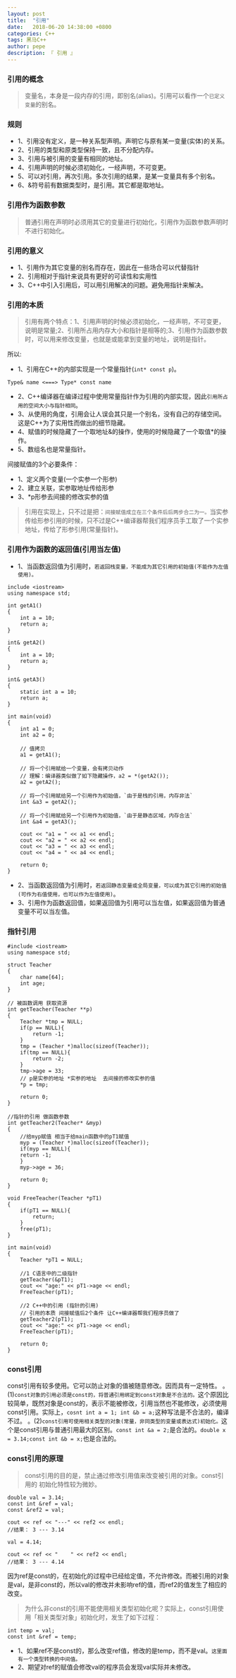 ```yaml
---
layout: post
title:  "引用"
date:   2018-06-20 14:38:00 +0800
categories: C++
tags: 黑马C++
author: pepe
description: 『 引用 』
---
```


### 引用的概念

> 变量名，本身是一段内存的引用，即别名(alias)。引用可以看作一个`已定义变量`的别名。

### 规则

* 1、引用没有定义，是一种关系型声明。声明它与原有某一变量(实体)的关系。
* 2、引用的类型和原类型保持一致，且不分配内存。
* 3、引用与被引用的变量有相同的地址。
* 4、引用声明的时候必须初始化，一经声明，不可变更。
* 5、可以对引用，再次引用。多次引用的结果，是某一变量具有多个别名。
* 6、&符号前有数据类型时，是引用。其它都是取地址。

### 引用作为函数参数

> 普通引用在声明时必须用其它的变量进行初始化，引用作为函数参数声明时不进行初始化。

### 引用的意义

* 1、引用作为其它变量的别名而存在，因此在一些场合可以代替指针
* 2、引用相对于指针来说具有更好的可读性和实用性
* 3、C++中引入引用后，可以用引用解决的问题。避免用指针来解决。

### 引用的本质

> 引用有两个特点：1、引用声明的时候必须初始化，一经声明，不可变更，说明是常量;2、引用所占用内存大小和指针是相等的;3、引用作为函数参数时，可以用来修改变量，也就是或能拿到变量的地址，说明是指针。

所以:

* 1、引用在C++的内部实现是一个常量指针(`int* const p`)。
```
Type& name <===> Type* const name
```
* 2、C++编译器在编译过程中使用常量指针作为引用的内部实现，因此`引用所占用的空间大小与指针相同`。
* 3、从使用的角度，引用会让人误会其只是一个别名，没有自己的存储空间。这是C++为了实用性而做出的细节隐藏。
* 4、赋值的时候隐藏了一个取地址&的操作，使用的时候隐藏了一个取值*的操作。
* 5、数组名也是常量指针。
    
间接赋值的3个必要条件：

* 1、定义两个变量(一个实参一个形参)
* 2、建立关联，实参取地址传给形参
* 3、*p形参去间接的修改实参的值

> 引用在实现上，只不过是把：`间接赋值成立在三个条件后后两步合二为一。`当实参传给形参引用的时候，只不过是C++编译器帮我们程序员手工取了一个实参地址，传给了形参引用(常量指针)。
    
### 引用作为函数的返回值(引用当左值)

* 1、当函数返回值为引用时，`若返回栈变量，不能成为其它引用的初始值(不能作为左值使用)。`

```
include <iostream>
using namespace std;

int getA1()
{
    int a = 10;
    return a;
}

int& getA2()
{
    int a = 10;
    return a;
}

int& getA3()
{
    static int a = 10;
    return a;
}

int main(void)
{
    int a1 = 0;
    int a2 = 0;
    
    // 值拷贝
    a1 = getA1();
    
    // 将一个引用赋给一个变量，会有拷贝动作
    // 理解：编译器类似做了如下隐藏操作，a2 = *(getA2());
    a2 = getA2();
    
    // 将一个引用赋给另一个引用作为初始值，`由于是栈的引用，内存非法`
    int &a3 = getA2();
    
    // 将一个引用赋给另一个引用作为初始值，`由于是静态区域，内存合法`
    int &a4 = getA3();

    cout << "a1 = " << a1 << endl;
    cout << "a2 = " << a2 << endl;
    cout << "a3 = " << a3 << endl;
    cout << "a4 = " << a4 << endl;
    
    return 0;
}
```  
* 2、当函数返回值为引用时，`若返回静态变量或全局变量，可以成为其它引用的初始值(可作为右值使用，也可以作为左值使用)`。  
* 3、引用作为函数返回值，如果返回值为引用可以当左值，如果返回值为普通变量不可以当左值。

### 指针引用
```
#include <iostream>
using namespace std;

struct Teacher
{
    char name[64];
    int age;
}

// 被函数调用 获取资源
int getTeacher(Teacher **p)
{
    Teacher *tmp = NULL;
    if(p == NULL){
        return -1;
    }
    tmp = (Teacher *)malloc(sizeof(Teacher));
    if(tmp == NULL){
        return -2;
    }
    tmp->age = 33;
    // p是实参的地址 *实参的地址  去间接的修改实参的值
    *p = tmp;
    
    return 0;
}

//指针的引用 做函数参数
int getTeacher2(Teacher* &myp)
{
    //给myp赋值 相当于给main函数中的pT1赋值
    myp = (Teacher *)malloc(sizeof(Teacher));
    if(myp == NULL){
    return -1;
    }
    myp->age = 36;
    
    return 0;
}

void FreeTeacher(Teacher *pT1)
{
    if(pT1 == NULL){
        return;
    }
    free(pT1);
}

int main(void)
{
    Teacher *pT1 = NULL;
    
    //1 C语言中的二级指针
    getTeacher(&pT1);
    cout << "age:" << pT1->age << endl;
    FreeTeacher(pT1);
    
    //2 C++中的引用 (指针的引用)
    // 引用的本质 间接赋值后2个条件 让C++编译器帮我们程序员做了
    getTeacher2(pT1);
    cout << "age:" << pT1->age << endl;
    FreeTeacher(pT1);
    
    return 0;
}
```

### const引用

const引用有较多使用。它可以防止对象的值被随意修改。因而具有一定特性。
    。(1)`const对象的引用必须是const的，将普通引用绑定到const对象是不合法的。`这个原因比较简单，既然对象是const的，表示不能被修改，引用当然也不能修改，必须使用const引用。实际上，`cosnt int a = 1; int &b = a;`这种写法是不合法的，编译不过。
    。(2)`const引用可使用相关类型的对象(常量，非同类型的变量或表达式)初始化。`这个是const引用与普通引用最大的区别。`const int &a = 2;`是合法的。`double x = 3.14;const int &b = x;`也是合法的。
    
### const引用的原理
    
> const引用的目的是，禁止通过修改引用值来改变被引用的对象。const引用的 初始化特性较为微妙。

```
double val = 3.14;
const int &ref = val;
const &ref2 = val;

cout << ref << "---" << ref2 << endl;
//结果： 3 --- 3.14

val = 4.14;

cout << ref << "    " << ref2 << endl;
//结果： 3 --- 4.14
```
因为ref是const的，在初始化的过程中已经给定值，不允许修改。而被引用的对象是val，是非const的，所以val的修改并未影响ref的值，而ref2的值发生了相应的改变。

> 为什么非const的引用不能使用相关类型初始化呢？实际上，const引用使用「相关类型对象」初始化时，发生了如下过程：

```
int temp = val;
const int &ref = temp;
```

* 1、如果ref不是const的，那么改变ref值，修改的是temp，而不是val。`这里面有一个类型转换的中间值。`
* 2、期望对ref的赋值会修改val的程序员会发现val实际并未修改。



    
    
    
    
    
    
    
    
    
    
    
    
    
    
    
    
    
    
    
    
    
    
    
    
    














